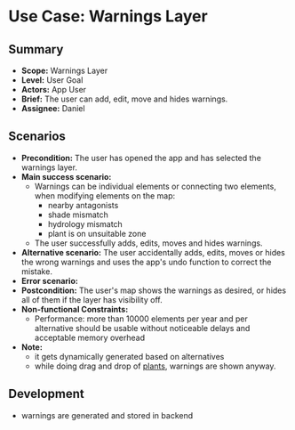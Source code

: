 # Use Case: Warnings Layer

## Summary

- **Scope:** Warnings Layer
- **Level:** User Goal
- **Actors:** App User
- **Brief:** The user can add, edit, move and hides warnings.
- **Assignee:** Daniel

## Scenarios

- **Precondition:**
  The user has opened the app and has selected the warnings layer.
- **Main success scenario:**
  - Warnings can be individual elements or connecting two elements, when modifying elements on the map:
    - nearby antagonists
    - shade mismatch
    - hydrology mismatch
    - plant is on unsuitable zone
  - The user successfully adds, edits, moves and hides warnings.
- **Alternative scenario:**
  The user accidentally adds, edits, moves or hides the wrong warnings and uses the app's undo function to correct the mistake.
- **Error scenario:**
- **Postcondition:**
  The user's map shows the warnings as desired, or hides all of them if the layer has visibility off.
- **Non-functional Constraints:**
  - Performance: more than 10000 elements per year and per alternative should be usable without noticeable delays and acceptable memory overhead
- **Note:**
  - it gets dynamically generated based on alternatives
  - while doing drag and drop of [plants](../done/plants_layer.md), warnings are shown anyway.

## Development

- warnings are generated and stored in backend
